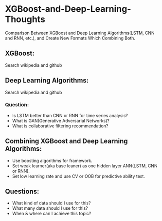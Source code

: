# XGBoost-and-Deep-Learning-Thoughts
Comparison Between XGBoost and Deep Learning Algorithms(LSTM, CNN and RNN, etc.), and Create New Formats Which Combining Both.

## XGBoost:
Search wikipedia and github

## Deep Learning Algorithms:
Search wikipedia and github
### Question:
* Is LSTM better than CNN or RNN for time series analysis?
* What is GAN(Generative Adversarial Networks)?
* What is collaborative filtering recommendation?

## Combining XGBoost and Deep Learning Algorithms:
* Use boosting algorithms for framework. 
* Set weak learner(aka base leaner) as one hidden layer ANN(LSTM, CNN or RNN). 
* Set low learning rate and use CV or OOB for predictive ability test.

## Questions:
* What kind of data should I use for this?
* What many data should I use for this?
* When & where can I achieve this topic?
